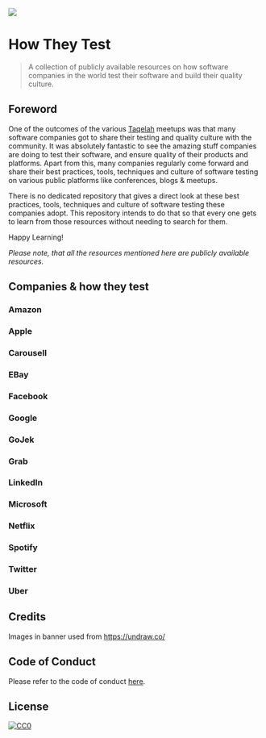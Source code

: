 ![](https://github.com/abhivaikar/howtheytest/blob/master/howtheytest-banner.png?raw=true)
# How They Test
> A collection of publicly available resources on how software companies in the world test their software and build their quality culture.


## Foreword
One of the outcomes of the various [Taqelah](https://www.meetup.com/taqelah/) meetups was that many software companies got to share their testing and quality culture with the community. It was absolutely fantastic to see the amazing stuff companies are doing to test their software, and ensure quality of their products and platforms. Apart from this, many companies regularly come forward and share their best practices, tools, techniques and culture of software testing on various public platforms like conferences, blogs & meetups.

There is no dedicated repository that gives a direct look at these best practices, tools, techniques and culture of software testing these companies adopt. This repository intends to do that so that every one gets to learn from those resources without needing to search for them.

Happy Learning!

*Please note, that all the resources mentioned here are publicly available resources.*

## Companies & how they test

### Amazon

### Apple

### Carousell

### EBay

### Facebook

### Google

### GoJek

### Grab

### LinkedIn

### Microsoft

### Netflix

### Spotify

### Twitter

### Uber

## Credits
Images in banner used from https://undraw.co/

## Code of Conduct
Please refer to the code of conduct [here](https://github.com/abhivaikar/howtheytest/blob/master/CODE_OF_CONDUCT.md).

## License
[![CC0](http://mirrors.creativecommons.org/presskit/buttons/88x31/svg/cc-zero.svg)](https://creativecommons.org/publicdomain/zero/1.0/)
